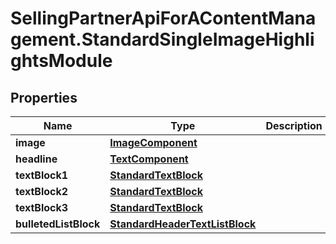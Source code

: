 # SellingPartnerApiForAContentManagement.StandardSingleImageHighlightsModule

## Properties

Name | Type | Description | Notes
------------ | ------------- | ------------- | -------------
**image** | [**ImageComponent**](ImageComponent.md) |  | [optional] 
**headline** | [**TextComponent**](TextComponent.md) |  | [optional] 
**textBlock1** | [**StandardTextBlock**](StandardTextBlock.md) |  | [optional] 
**textBlock2** | [**StandardTextBlock**](StandardTextBlock.md) |  | [optional] 
**textBlock3** | [**StandardTextBlock**](StandardTextBlock.md) |  | [optional] 
**bulletedListBlock** | [**StandardHeaderTextListBlock**](StandardHeaderTextListBlock.md) |  | [optional] 


